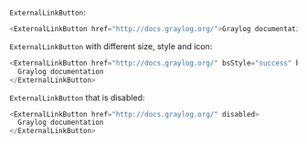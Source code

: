 `ExternalLinkButton`:

```js
<ExternalLinkButton href="http://docs.graylog.org/">Graylog documentation</ExternalLinkButton>
```

`ExternalLinkButton` with different size, style and icon:

```js
<ExternalLinkButton href="http://docs.graylog.org/" bsStyle="success" bsSize="lg" iconName="help">
  Graylog documentation
</ExternalLinkButton>
```

`ExternalLinkButton` that is disabled:

```js
<ExternalLinkButton href="http://docs.graylog.org/" disabled>
  Graylog documentation
</ExternalLinkButton>
```

